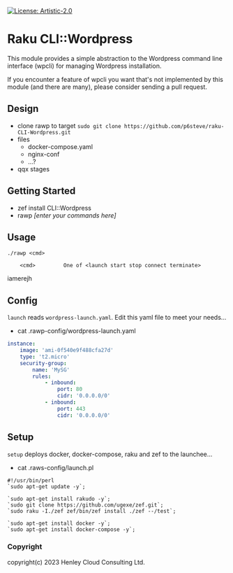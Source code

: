 [![License: Artistic-2.0](https://img.shields.io/badge/License-Artistic%202.0-0298c3.svg)](https://opensource.org/licenses/Artistic-2.0)

# Raku CLI::Wordpress

This module provides a simple abstraction to the Wordpress command line interface (wpcli) for managing Wordpress installation.

If you encounter a feature of wpcli you want that's not implemented by this module (and there are many), please consider sending a pull request.

## Design

- clone rawp to target
```sudo git clone https://github.com/p6steve/raku-CLI-Wordpress.git```
- files
  - docker-compose.yaml 
  - nginx-conf
  - …?
- qqx stages




## Getting Started

- zef install CLI::Wordpress
- rawp _[enter your commands here]_

## Usage

```
./rawp <cmd>
  
    <cmd>         One of <launch start stop connect terminate>
```

iamerejh

## Config

```launch``` reads ```wordpress-launch.yaml```.
Edit this yaml file to meet your needs...

- cat .rawp-config/wordpress-launch.yaml 

```yaml
instance:
    image: 'ami-0f540e9f488cfa27d'
    type: 't2.micro'
    security-group:
        name: 'MySG'
        rules:
            - inbound:
                port: 80
                cidr: '0.0.0.0/0'
            - inbound:
                port: 443 
                cidr: '0.0.0.0/0'
```

## Setup

```setup``` deploys docker, docker-compose, raku and zef to the launchee...

- cat .raws-config/launch.pl

```
#!/usr/bin/perl
`sudo apt-get update -y`;

`sudo apt-get install rakudo -y`;
`sudo git clone https://github.com/ugexe/zef.git`;
`sudo raku -I./zef zef/bin/zef install ./zef --/test`;

`sudo apt-get install docker -y`;
`sudo apt-get install docker-compose -y`;
```

### Copyright
copyright(c) 2023 Henley Cloud Consulting Ltd.
